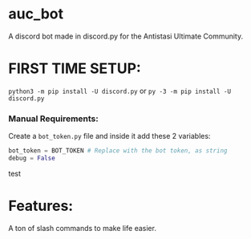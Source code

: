 # auc_bot
A discord bot made in discord.py for the Antistasi Ultimate Community.

# FIRST TIME SETUP:
`python3 -m pip install -U discord.py`
or
`py -3 -m pip install -U discord.py`

### Manual Requirements:
Create a `bot_token.py` file and inside it add these 2 variables:
```py
bot_token = BOT_TOKEN # Replace with the bot token, as string
debug = False
```

test

# Features:
A ton of slash commands to make life easier.